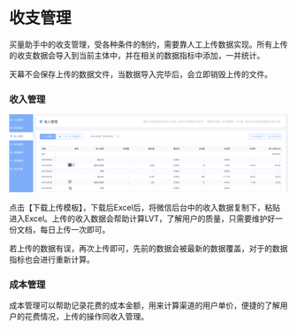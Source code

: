 # 收支管理

买量助手中的收支管理，受各种条件的制约，需要靠人工上传数据实现。所有上传的收支数据会导入到当前主体中，并在相关的数据指标中添加，一并统计。

天幕不会保存上传的数据文件，当数据导入完毕后，会立即销毁上传的文件。

### 收入管理

![](../../.gitbook/assets/image%20%2848%29.png)

点击【下载上传模板】，下载后Excel后，将微信后台中的收入数据复制下，粘贴进入Excel。上传的收入数据会帮助计算LVT，了解用户的质量，只需要维护好一份文档，每日上传一次即可。

若上传的数据有误，再次上传即可，先前的数据会被最新的数据覆盖，对于的数据指标也会进行重新计算。

### 成本管理

成本管理可以帮助记录花费的成本金额，用来计算渠道的用户单价，便捷的了解用户的花费情况，上传的操作同收入管理。

